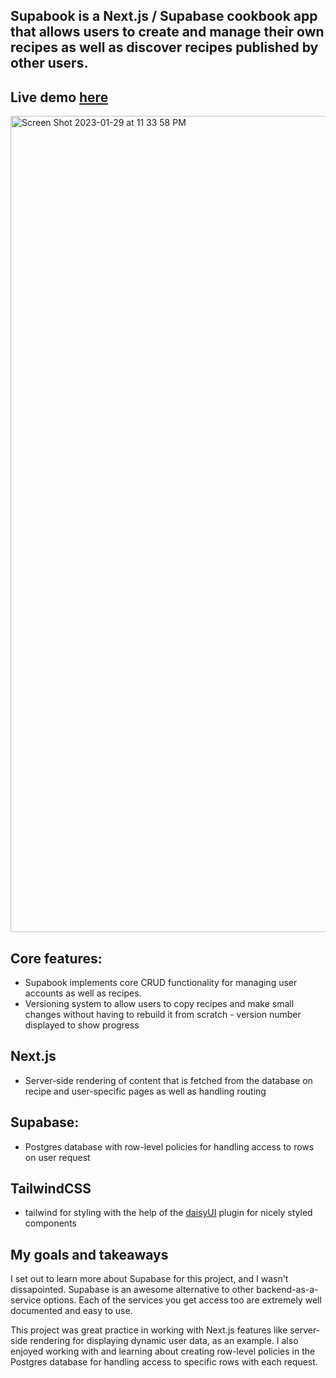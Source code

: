 ## Supabook is a Next.js / Supabase cookbook app that allows users to create and manage their own recipes as well as discover recipes published by other users. 

## Live demo [here](https://effervescent-duckanoo-8cf53f.netlify.app/)

<img width="1306" alt="Screen Shot 2023-01-29 at 11 33 58 PM" src="https://user-images.githubusercontent.com/99948055/215395621-b9ec2b73-4f83-45f8-9b93-f115dcb429c4.png">

## Core features:
- Supabook implements core CRUD functionality for managing user accounts as well as recipes. 
- Versioning system to allow users to copy recipes and make small changes without having to rebuild it from scratch - version number displayed to show progress

## Next.js
- Server-side rendering of content that is fetched from the database on recipe and user-specific pages as well as handling routing

## Supabase:
 - Postgres database with row-level policies for handling access to rows on user request 
 
## TailwindCSS
 - tailwind for styling with the help of the [daisyUI](https://daisyui.com/) plugin for nicely styled components 
 
 ## My goals and takeaways 
I set out to learn more about Supabase for this project, and I wasn't dissapointed. Supabase is an awesome alternative to other backend-as-a-service options. Each of the services you get access too are extremely well documented and easy to use.  

This project was great practice in working with Next.js features like server-side rendering for displaying dynamic user data, as an example. I also enjoyed working with and learning about creating row-level policies in the Postgres database for handling access to specific rows with each request. 

 
